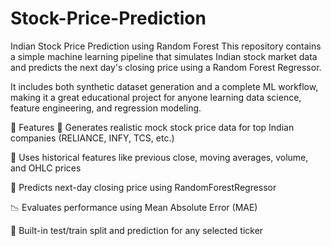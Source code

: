 # Stock-Price-Prediction
 Indian Stock Price Prediction using Random Forest
This repository contains a simple machine learning pipeline that simulates Indian stock market data and predicts the next day's closing price using a Random Forest Regressor.

It includes both synthetic dataset generation and a complete ML workflow, making it a great educational project for anyone learning data science, feature engineering, and regression modeling.

🔧 Features
🔁 Generates realistic mock stock price data for top Indian companies (RELIANCE, INFY, TCS, etc.)

📅 Uses historical features like previous close, moving averages, volume, and OHLC prices

🌲 Predicts next-day closing price using RandomForestRegressor

📉 Evaluates performance using Mean Absolute Error (MAE)

🧪 Built-in test/train split and prediction for any selected ticker
